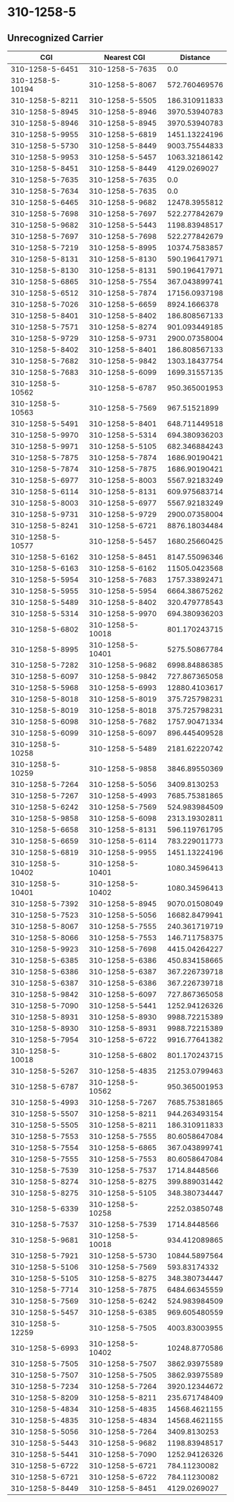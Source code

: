 # 310-1258-5
## Unrecognized Carrier


| CGI | Nearest CGI | Distance |
|-----|-------------|----------|
| 310-1258-5-6451 | 310-1258-5-7635 | 0.0 |
| 310-1258-5-10194 | 310-1258-5-8067 | 572.760469576 |
| 310-1258-5-8211 | 310-1258-5-5505 | 186.310911833 |
| 310-1258-5-8945 | 310-1258-5-8946 | 3970.53940783 |
| 310-1258-5-8946 | 310-1258-5-8945 | 3970.53940783 |
| 310-1258-5-9955 | 310-1258-5-6819 | 1451.13224196 |
| 310-1258-5-5730 | 310-1258-5-8449 | 9003.75544833 |
| 310-1258-5-9953 | 310-1258-5-5457 | 1063.32186142 |
| 310-1258-5-8451 | 310-1258-5-8449 | 4129.0269027 |
| 310-1258-5-7635 | 310-1258-5-7635 | 0.0 |
| 310-1258-5-7634 | 310-1258-5-7635 | 0.0 |
| 310-1258-5-6465 | 310-1258-5-9682 | 12478.3955812 |
| 310-1258-5-7698 | 310-1258-5-7697 | 522.277842679 |
| 310-1258-5-9682 | 310-1258-5-5443 | 1198.83948517 |
| 310-1258-5-7697 | 310-1258-5-7698 | 522.277842679 |
| 310-1258-5-7219 | 310-1258-5-8995 | 10374.7583857 |
| 310-1258-5-8131 | 310-1258-5-8130 | 590.196417971 |
| 310-1258-5-8130 | 310-1258-5-8131 | 590.196417971 |
| 310-1258-5-6865 | 310-1258-5-7554 | 367.043899741 |
| 310-1258-5-6512 | 310-1258-5-7874 | 17156.0937198 |
| 310-1258-5-7026 | 310-1258-5-6659 | 8924.1666378 |
| 310-1258-5-8401 | 310-1258-5-8402 | 186.808567133 |
| 310-1258-5-7571 | 310-1258-5-8274 | 901.093449185 |
| 310-1258-5-9729 | 310-1258-5-9731 | 2900.07358004 |
| 310-1258-5-8402 | 310-1258-5-8401 | 186.808567133 |
| 310-1258-5-7682 | 310-1258-5-9842 | 1303.18437754 |
| 310-1258-5-7683 | 310-1258-5-6099 | 1699.31557135 |
| 310-1258-5-10562 | 310-1258-5-6787 | 950.365001953 |
| 310-1258-5-10563 | 310-1258-5-7569 | 967.51521899 |
| 310-1258-5-5491 | 310-1258-5-8401 | 648.711449518 |
| 310-1258-5-9970 | 310-1258-5-5314 | 694.380936203 |
| 310-1258-5-9971 | 310-1258-5-5105 | 682.346884243 |
| 310-1258-5-7875 | 310-1258-5-7874 | 1686.90190421 |
| 310-1258-5-7874 | 310-1258-5-7875 | 1686.90190421 |
| 310-1258-5-6977 | 310-1258-5-8003 | 5567.92183249 |
| 310-1258-5-6114 | 310-1258-5-8131 | 609.975683714 |
| 310-1258-5-8003 | 310-1258-5-6977 | 5567.92183249 |
| 310-1258-5-9731 | 310-1258-5-9729 | 2900.07358004 |
| 310-1258-5-8241 | 310-1258-5-6721 | 8876.18034484 |
| 310-1258-5-10577 | 310-1258-5-5457 | 1680.25660425 |
| 310-1258-5-6162 | 310-1258-5-8451 | 8147.55096346 |
| 310-1258-5-6163 | 310-1258-5-6162 | 11505.0423568 |
| 310-1258-5-5954 | 310-1258-5-7683 | 1757.33892471 |
| 310-1258-5-5955 | 310-1258-5-5954 | 6664.38675262 |
| 310-1258-5-5489 | 310-1258-5-8402 | 320.479778543 |
| 310-1258-5-5314 | 310-1258-5-9970 | 694.380936203 |
| 310-1258-5-6802 | 310-1258-5-10018 | 801.170243715 |
| 310-1258-5-8995 | 310-1258-5-10401 | 5275.50867784 |
| 310-1258-5-7282 | 310-1258-5-9682 | 6998.84886385 |
| 310-1258-5-6097 | 310-1258-5-9842 | 727.867365058 |
| 310-1258-5-5968 | 310-1258-5-6993 | 12880.4103617 |
| 310-1258-5-8018 | 310-1258-5-8019 | 375.725798231 |
| 310-1258-5-8019 | 310-1258-5-8018 | 375.725798231 |
| 310-1258-5-6098 | 310-1258-5-7682 | 1757.90471334 |
| 310-1258-5-6099 | 310-1258-5-6097 | 896.445409528 |
| 310-1258-5-10258 | 310-1258-5-5489 | 2181.62220742 |
| 310-1258-5-10259 | 310-1258-5-9858 | 3846.89550369 |
| 310-1258-5-7264 | 310-1258-5-5056 | 3409.8130253 |
| 310-1258-5-7267 | 310-1258-5-4993 | 7685.75381865 |
| 310-1258-5-6242 | 310-1258-5-7569 | 524.983984509 |
| 310-1258-5-9858 | 310-1258-5-6098 | 2313.19302811 |
| 310-1258-5-6658 | 310-1258-5-8131 | 596.119761795 |
| 310-1258-5-6659 | 310-1258-5-6114 | 783.229011773 |
| 310-1258-5-6819 | 310-1258-5-9955 | 1451.13224196 |
| 310-1258-5-10402 | 310-1258-5-10401 | 1080.34596413 |
| 310-1258-5-10401 | 310-1258-5-10402 | 1080.34596413 |
| 310-1258-5-7392 | 310-1258-5-8945 | 9070.01508049 |
| 310-1258-5-7523 | 310-1258-5-5056 | 16682.8479941 |
| 310-1258-5-8067 | 310-1258-5-7555 | 240.361719719 |
| 310-1258-5-8066 | 310-1258-5-7553 | 146.711758375 |
| 310-1258-5-9923 | 310-1258-5-7698 | 4415.04264227 |
| 310-1258-5-6385 | 310-1258-5-6386 | 450.834158665 |
| 310-1258-5-6386 | 310-1258-5-6387 | 367.226739718 |
| 310-1258-5-6387 | 310-1258-5-6386 | 367.226739718 |
| 310-1258-5-9842 | 310-1258-5-6097 | 727.867365058 |
| 310-1258-5-7090 | 310-1258-5-5441 | 1252.94126326 |
| 310-1258-5-8931 | 310-1258-5-8930 | 9988.72215389 |
| 310-1258-5-8930 | 310-1258-5-8931 | 9988.72215389 |
| 310-1258-5-7954 | 310-1258-5-6722 | 9916.77641382 |
| 310-1258-5-10018 | 310-1258-5-6802 | 801.170243715 |
| 310-1258-5-5267 | 310-1258-5-4835 | 21253.0799463 |
| 310-1258-5-6787 | 310-1258-5-10562 | 950.365001953 |
| 310-1258-5-4993 | 310-1258-5-7267 | 7685.75381865 |
| 310-1258-5-5507 | 310-1258-5-8211 | 944.263493154 |
| 310-1258-5-5505 | 310-1258-5-8211 | 186.310911833 |
| 310-1258-5-7553 | 310-1258-5-7555 | 80.6058647084 |
| 310-1258-5-7554 | 310-1258-5-6865 | 367.043899741 |
| 310-1258-5-7555 | 310-1258-5-7553 | 80.6058647084 |
| 310-1258-5-7539 | 310-1258-5-7537 | 1714.8448566 |
| 310-1258-5-8274 | 310-1258-5-8275 | 399.889031442 |
| 310-1258-5-8275 | 310-1258-5-5105 | 348.380734447 |
| 310-1258-5-6339 | 310-1258-5-10258 | 2252.03850748 |
| 310-1258-5-7537 | 310-1258-5-7539 | 1714.8448566 |
| 310-1258-5-9681 | 310-1258-5-10018 | 934.412089865 |
| 310-1258-5-7921 | 310-1258-5-5730 | 10844.5897564 |
| 310-1258-5-5106 | 310-1258-5-7569 | 593.83174332 |
| 310-1258-5-5105 | 310-1258-5-8275 | 348.380734447 |
| 310-1258-5-7714 | 310-1258-5-7875 | 6484.66345559 |
| 310-1258-5-7569 | 310-1258-5-6242 | 524.983984509 |
| 310-1258-5-5457 | 310-1258-5-6385 | 969.605480559 |
| 310-1258-5-12259 | 310-1258-5-7505 | 4003.83003955 |
| 310-1258-5-6993 | 310-1258-5-10402 | 10248.8770586 |
| 310-1258-5-7505 | 310-1258-5-7507 | 3862.93975589 |
| 310-1258-5-7507 | 310-1258-5-7505 | 3862.93975589 |
| 310-1258-5-7234 | 310-1258-5-7264 | 3920.12344672 |
| 310-1258-5-8209 | 310-1258-5-8211 | 235.671748409 |
| 310-1258-5-4834 | 310-1258-5-4835 | 14568.4621155 |
| 310-1258-5-4835 | 310-1258-5-4834 | 14568.4621155 |
| 310-1258-5-5056 | 310-1258-5-7264 | 3409.8130253 |
| 310-1258-5-5443 | 310-1258-5-9682 | 1198.83948517 |
| 310-1258-5-5441 | 310-1258-5-7090 | 1252.94126326 |
| 310-1258-5-6722 | 310-1258-5-6721 | 784.11230082 |
| 310-1258-5-6721 | 310-1258-5-6722 | 784.11230082 |
| 310-1258-5-8449 | 310-1258-5-8451 | 4129.0269027 |
